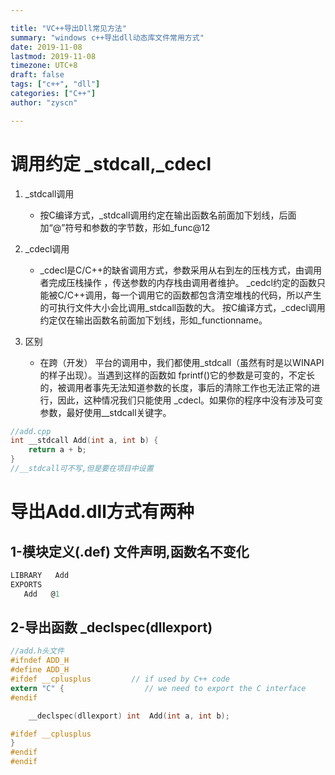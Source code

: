 ```yaml
---

title: "VC++导出Dll常见方法"
summary: "windows c++导出dll动态库文件常用方式"
date: 2019-11-08
lastmod: 2019-11-08
timezone: UTC+8
draft: false
tags: ["c++", "dll"]
categories: ["C++"]
author: "zyscn"

---
```


# 调用约定 _stdcall,_cdecl
1. _stdcall调用

   * 按C编译方式，_stdcall调用约定在输出函数名前面加下划线，后面加“@”符号和参数的字节数，形如_func@12

2.  _cdecl调用
    *  _cdecl是C/C++的缺省调用方式，参数采用从右到左的压栈方式，由调用者完成压栈操作 ，传送参数的内存栈由调用者维护。
_cedcl约定的函数只能被C/C++调用，每一个调用它的函数都包含清空堆栈的代码，所以产生的可执行文件大小会比调用_stdcall函数的大。
按C编译方式，_cdecl调用约定仅在输出函数名前面加下划线，形如_functionname。

3. 区别
   * 在跨（开发） 平台的调用中，我们都使用_stdcall（虽然有时是以WINAPI的样子出现）。当遇到这样的函数如 fprintf()它的参数是可变的，不定长的，被调用者事先无法知道参数的长度，事后的清除工作也无法正常的进行，因此，这种情况我们只能使用 _cdecl。如果你的程序中没有涉及可变参数，最好使用__stdcall关键字。
```cpp
//add.cpp
int __stdcall Add(int a, int b) {
	return a + b;
}
//__stdcall可不写,但是要在项目中设置
```
# 导出Add.dll方式有两种
## 1-模块定义(.def) 文件声明,函数名不变化
```def
LIBRARY   Add
EXPORTS
   Add   @1
```
## 2-导出函数 _declspec(dllexport)

```h
//add.h头文件
#ifndef ADD_H
#define ADD_H
#ifdef __cplusplus         // if used by C++ code
extern "C" {                  // we need to export the C interface
#endif

	__declspec(dllexport) int  Add(int a, int b);

#ifdef __cplusplus
}
#endif
#endif
```